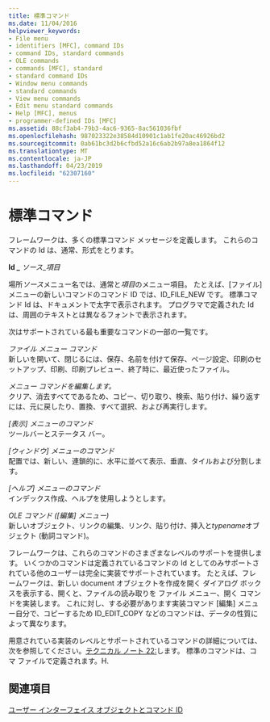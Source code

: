 ```yaml
---
title: 標準コマンド
ms.date: 11/04/2016
helpviewer_keywords:
- File menu
- identifiers [MFC], command IDs
- command IDs, standard commands
- OLE commands
- commands [MFC], standard
- standard command IDs
- Window menu commands
- standard commands
- View menu commands
- Edit menu standard commands
- Help [MFC], menus
- programmer-defined IDs [MFC]
ms.assetid: 88cf3ab4-79b3-4ac6-9365-8ac561036fbf
ms.openlocfilehash: 987023322e38584d10901c1ab1fe20ac46926bd2
ms.sourcegitcommit: 0ab61bc3d2b6cfbd52a16c6ab2b97a8ea1864f12
ms.translationtype: MT
ms.contentlocale: ja-JP
ms.lasthandoff: 04/23/2019
ms.locfileid: "62307160"
---
```

# <a name="standard-commands"></a>標準コマンド

フレームワークは、多くの標準コマンド メッセージを定義します。 これらのコマンドの Id は、通常、形式をとります。

**Id _** *ソース*_*項目*

場所*ソース*メニュー名では、通常と*項目*のメニュー項目。 たとえば、[ファイル] メニューの新しいコマンドのコマンド ID では、ID_FILE_NEW です。 標準コマンド Id は、ドキュメントで太字で表示されます。 プログラマで定義された Id は、周囲のテキストとは異なるフォントで表示されます。

次はサポートされている最も重要なコマンドの一部の一覧です。

*ファイル メニュー コマンド*<br/>
新しいを開いて、閉じるには、保存、名前を付けて保存、ページ設定、印刷のセットアップ、印刷、印刷プレビュー、終了時に、最近使ったファイル。

*メニュー コマンドを編集します。*<br/>
クリア、消去すべてであるため、コピー、切り取り、検索、貼り付け、繰り返すには、元に戻したり、置換、すべて選択、および再実行します。

*[表示] メニューのコマンド*<br/>
ツールバーとステータス バー。

*[ウィンドウ] メニューのコマンド*<br/>
配置では、新しい、連鎖的に、水平に並べて表示、垂直、タイルおよび分割します。

*[ヘルプ] メニューのコマンド*<br/>
インデックス作成、ヘルプを使用しようとします。

*OLE コマンド ([編集] メニュー)*<br/>
新しいオブジェクト、リンクの編集、リンク、貼り付け、挿入と*typename*オブジェクト (動詞コマンド)。

フレームワークは、これらのコマンドのさまざまなレベルのサポートを提供します。 いくつかのコマンドは定義されているコマンドの Id としてのみサポートされている他のユーザーは完全に実装でサポートされています。 たとえば、フレームワークは、新しい document オブジェクトを作成を開く ダイアログ ボックスを表示する、開くと、ファイルの読み取りを ファイル メニュー、開く コマンドを実装します。 これに対し、する必要があります実装コマンド [編集] メニュー自分で、コピーするため ID_EDIT_COPY などのコマンドは、データの性質によって異なります。

用意されている実装のレベルとサポートされているコマンドの詳細については、次を参照してください。[テクニカル ノート 22:](../mfc/tn022-standard-commands-implementation.md)します。 標準のコマンドは、コマ ファイルで定義されます。H.

## <a name="see-also"></a>関連項目

[ユーザー インターフェイス オブジェクトとコマンド ID](../mfc/user-interface-objects-and-command-ids.md)
